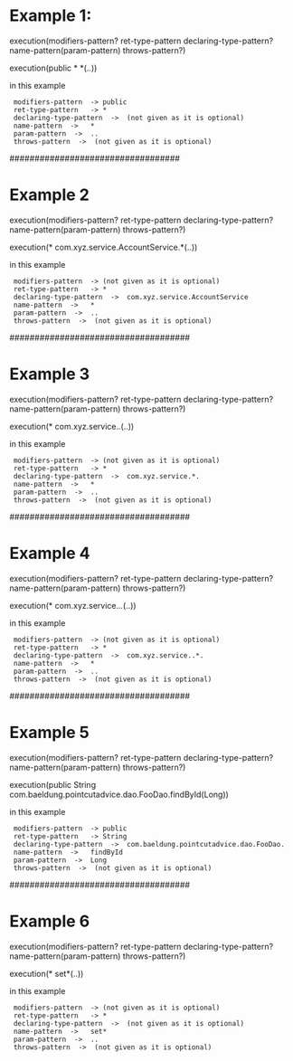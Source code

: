 # Example 1:

execution(modifiers-pattern? ret-type-pattern declaring-type-pattern?name-pattern(param-pattern) throws-pattern?)

execution(public * *(..))

in this example 

```
 modifiers-pattern  -> public
 ret-type-pattern   -> *
 declaring-type-pattern  ->  (not given as it is optional)
 name-pattern  ->   *
 param-pattern  ->  ..
 throws-pattern  ->  (not given as it is optional)
```

##################################

# Example 2

execution(modifiers-pattern? ret-type-pattern declaring-type-pattern?name-pattern(param-pattern) throws-pattern?)

execution(* com.xyz.service.AccountService.*(..))

in this example 
```
 modifiers-pattern  -> (not given as it is optional)
 ret-type-pattern   -> *
 declaring-type-pattern  ->  com.xyz.service.AccountService
 name-pattern  ->   *
 param-pattern  ->  ..
 throws-pattern  ->  (not given as it is optional)
```

####################################

# Example 3

execution(modifiers-pattern? ret-type-pattern declaring-type-pattern?name-pattern(param-pattern) throws-pattern?)

execution(* com.xyz.service.*.*(..))

in this example 
```
 modifiers-pattern  -> (not given as it is optional)
 ret-type-pattern   -> *
 declaring-type-pattern  ->  com.xyz.service.*.
 name-pattern  ->   *
 param-pattern  ->  ..
 throws-pattern  ->  (not given as it is optional)
```
####################################

# Example 4

execution(modifiers-pattern? ret-type-pattern declaring-type-pattern?name-pattern(param-pattern) throws-pattern?)

execution(* com.xyz.service..*.*(..))

in this example 
```
 modifiers-pattern  -> (not given as it is optional)
 ret-type-pattern   -> *
 declaring-type-pattern  ->  com.xyz.service..*.
 name-pattern  ->   *
 param-pattern  ->  ..
 throws-pattern  ->  (not given as it is optional)
```
####################################

# Example 5

execution(modifiers-pattern? ret-type-pattern declaring-type-pattern?name-pattern(param-pattern) throws-pattern?)

execution(public String com.baeldung.pointcutadvice.dao.FooDao.findById(Long))

in this example 
```
 modifiers-pattern  -> public
 ret-type-pattern   -> String
 declaring-type-pattern  ->  com.baeldung.pointcutadvice.dao.FooDao.
 name-pattern  ->   findById
 param-pattern  ->  Long
 throws-pattern  ->  (not given as it is optional)
```

####################################

# Example 6

execution(modifiers-pattern? ret-type-pattern declaring-type-pattern?name-pattern(param-pattern) throws-pattern?)

execution(* set*(..))

in this example 
```
 modifiers-pattern  -> (not given as it is optional)
 ret-type-pattern   -> *
 declaring-type-pattern  ->  (not given as it is optional)
 name-pattern  ->   set*
 param-pattern  ->  ..
 throws-pattern  ->  (not given as it is optional)
```

